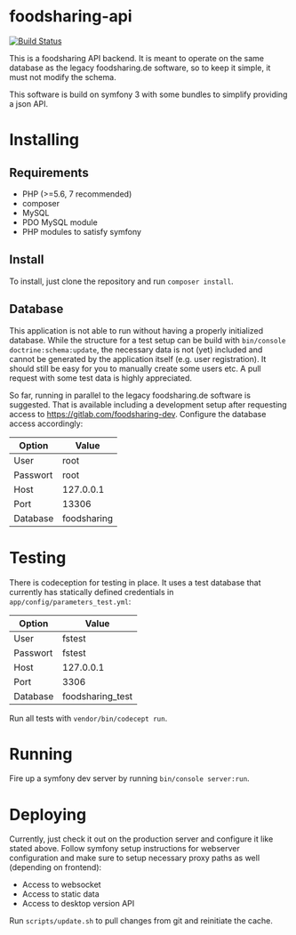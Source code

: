 # foodsharing-api

[![Build Status](https://travis-ci.org/foodsharing-dev/foodsharing-api.svg?branch=master)](https://travis-ci.org/foodsharing-dev/foodsharing-api)

This is a foodsharing API backend. It is meant to operate on the same database as the legacy foodsharing.de software, so to keep it simple, it must not modify the schema.

This software is build on symfony 3 with some bundles to simplify providing a json API.

# Installing

## Requirements

* PHP (>=5.6, 7 recommended)
* composer
* MySQL
* PDO MySQL module
* PHP modules to satisfy symfony

## Install

To install, just clone the repository and run `composer install`.

## Database

This application is not able to run without having a properly initialized database. While the structure for a test setup can be build with `bin/console doctrine:schema:update`, the necessary data is not (yet) included and cannot be generated by the application itself (e.g. user registration). It should still be easy for you to manually create some users etc.
A pull request with some test data is highly appreciated.

So far, running in parallel to the legacy foodsharing.de software is suggested. That is available including a development setup after requesting access to https://gitlab.com/foodsharing-dev.
Configure the database access accordingly:

|Option|Value|
|----|----|
|User|root|
|Passwort|root|
|Host|127.0.0.1|
|Port|13306|
|Database|foodsharing|

# Testing

There is codeception for testing in place. It uses a test database that currently has statically defined credentials in `app/config/parameters_test.yml`:

|Option|Value|
|----|----|
|User|fstest|
|Passwort|fstest|
|Host|127.0.0.1|
|Port|3306|
|Database|foodsharing_test|

Run all tests with `vendor/bin/codecept run`.


# Running

Fire up a symfony dev server by running `bin/console server:run`.

# Deploying

Currently, just check it out on the production server and configure it like stated above.
Follow symfony setup instructions for webserver configuration and make sure to setup necessary proxy paths as well (depending on frontend):

 * Access to websocket
 * Access to static data
 * Access to desktop version API

Run `scripts/update.sh` to pull changes from git and reinitiate the cache.
